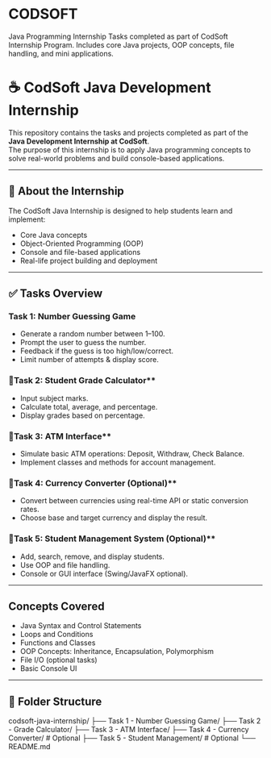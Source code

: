 # CODSOFT
Java Programming Internship Tasks completed as part of CodSoft Internship Program. Includes core Java projects, OOP concepts, file handling, and mini applications.

# ☕ CodSoft Java Development Internship

This repository contains the tasks and projects completed as part of the **Java Development Internship at CodSoft**.  
The purpose of this internship is to apply Java programming concepts to solve real-world problems and build console-based applications.

---

## 📌 About the Internship

The CodSoft Java Internship is designed to help students learn and implement:
- Core Java concepts
- Object-Oriented Programming (OOP)
- Console and file-based applications
- Real-life project building and deployment

---

## ✅ Tasks Overview

### **Task 1: Number Guessing Game**
- Generate a random number between 1–100.
- Prompt the user to guess the number.
- Feedback if the guess is too high/low/correct.
- Limit number of attempts & display score.

### 🔹Task 2: Student Grade Calculator**
- Input subject marks.
- Calculate total, average, and percentage.
- Display grades based on percentage.

### 🔹Task 3: ATM Interface**
- Simulate basic ATM operations: Deposit, Withdraw, Check Balance.
- Implement classes and methods for account management.

### 🔹Task 4: Currency Converter (Optional)**
- Convert between currencies using real-time API or static conversion rates.
- Choose base and target currency and display the result.

### 🔹Task 5: Student Management System (Optional)**
- Add, search, remove, and display students.
- Use OOP and file handling.
- Console or GUI interface (Swing/JavaFX optional).

---

## Concepts Covered

- Java Syntax and Control Statements
- Loops and Conditions
- Functions and Classes
- OOP Concepts: Inheritance, Encapsulation, Polymorphism
- File I/O (optional tasks)
- Basic Console UI

---

## 📁 Folder Structure

codsoft-java-internship/
├── Task 1 - Number Guessing Game/
├── Task 2 - Grade Calculator/
├── Task 3 - ATM Interface/
├── Task 4 - Currency Converter/ # Optional
├── Task 5 - Student Management/ # Optional
└── README.md


